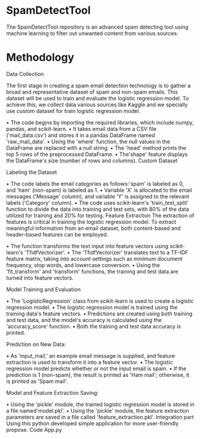 # SpamDetectTool
The SpamDetectTool repository is an advanced spam detecting tool using machine learning to filter out unwanted content from various sources.
# Methodology 
Data Collection

The first stage in creating a spam email detection technology is to gather a broad and representative dataset of spam and non-spam emails. This dataset will be used to train and evaluate the logistic regression model. To achieve this, we collect data various sources like Kaggle and we specially use custom dataset for train logistic regression model. 
 
•	The code begins by importing the required libraries, which include numpy, pandas, and scikit-learn.
•	It takes email data from a CSV file ('mail_data.csv') and stores it in a pandas DataFrame named 'raw_mail_data'.
•	Using the 'where' function, the null values in the DataFrame are replaced with a null string.
•	The 'head' method prints the top 5 rows of the preprocessed DataFrame.
•	The'shape' feature displays the DataFrame's size (number of rows and columns).
Custom Dataset 
 	
Labeling the Dataset 
 
•	The code labels the email categories as follows:'spam' is labeled as 0, and 'ham' (non-spam) is labeled as 1.
•	Variable 'X' is allocated to the email messages ('Message' column), and variable 'Y' is assigned to the relevant labels ('Category' column).
•	The code uses scikit-learn's 'train_test_split' function to divide the data into training and test sets, with 80% of the data utilized for training and 20% for testing.
Feature Extraction
The extraction of features is critical in training the logistic regression model. To extract meaningful information from an email dataset, both content-based and header-based features can be employed.
 
•	The function transforms the text input into feature vectors using scikit-learn's 'TfidfVectorizer'.
•	The 'TfidfVectorizer' translates text to a TF-IDF feature matrix, taking into account settings such as minimum document frequency, stop words, and lowercase conversion.
•	Using the 'fit_transform' and 'transform' functions, the training and test data are turned into feature vectors.

Model Training and Evaluation

 
 
•	The 'LogisticRegression' class from scikit-learn is used to create a logistic regression model.
•	The logistic regression model is trained using the training data's feature vectors.
•	Predictions are created using both training and test data, and the model's accuracy is calculated using the 'accuracy_score' function.
•	Both the training and test data accuracy is printed.




Prediction on New Data:
 
•	As 'input_mail,' an example email message is supplied, and feature extraction is used to transform it into a feature vector.
•	The logistic regression model predicts whether or not the input email is spam.
•	If the prediction is 1 (non-spam), the result is printed as 'Ham mail'; otherwise, it is printed as 'Spam mail'.

Model and Feature Extraction Saving:
 

•	Using the 'pickle' module, the trained logistic regression model is stored in a file named'model.pkl'.
•	Using the 'pickle' module, the feature extraction parameters are saved in a file called 'feature_extraction.pkl'.
Integration part
Using this python developed simple application for more user-friendly propose.
Code App.py 
   
 
